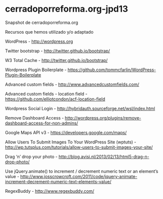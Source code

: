 cerradoporreforma.org-jpd13
===========================

Snapshot de cerradoporreforma.org

Recursos que hemos utilizado y/o adaptado

WordPress - http://wordpress.org

Twitter bootstrap - http://twitter.github.io/bootstrap/

W3 Total Cache - http://twitter.github.io/bootstrap/

Wordpress Plugin Boilerplate - https://github.com/tommcfarlin/WordPress-Plugin-Boilerplate

Advanced custom fields - http://www.advancedcustomfields.com/

Advanced custom fields - location field - https://github.com/elliotcondon/acf-location-field

Wordpress Social Login - http://hybridauth.sourceforge.net/wsl/index.html

Remove Dashboard Access - http://wordpress.org/plugins/remove-dashboard-access-for-non-admins/

Google Maps API v3 - https://developers.google.com/maps/

Allow Users To Submit Images To Your WordPress Site (wptuts) - http://wp.tutsplus.com/tutorials/allow-users-to-submit-images-your-site/

Drag ‘n’ drop your photo - http://blog.avisi.nl/2013/02/13/html5-drag-n-drop-photo/

Use jQuery.animate() to increment / decrement numeric text or an element’s value - http://www.josscrowcroft.com/2011/code/jquery-animate-increment-decrement-numeric-text-elements-value/

RegexBuddy - http://www.regexbuddy.com/